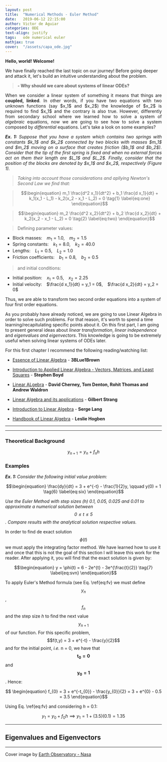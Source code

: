 ```yaml
---
layout: post
title:  "Numerical Methods - Euler Method"
date:   2019-06-12 22:15:00
author: Victor de Aguiar
categories: ODE
text-align: justify
tags:	ode numerical euler
mathjax: true
cover:  "/assets/capa_ode.jpg"
---
```

**Hello, world! Welcome!**

We have finally reached the last topic on our journey! Before going deeper and attack it, let's build an intuitive understanding about the problem.

> **- Why should we care about systems of linear ODEs?**

<p align="justify">
  When we consider a linear system of something it means that things are <b>coupled, linked</b>. In other words, if you have two equations with two unknown functions (say $x_1$ and $x_2$) the knowledge of $x_2$ is required to find $x_1$ and the contrary is also true. However, differently from secondary school where we learned how to solve a system of <i>algebraic</i> equations, now we are going to see how to solve a system composed by <i>differential</i> equations. Let's take a look on some examples?
</p>

<p align="justify"> <i><b>Ex. 1:</b></i> <i>Suppose that you have a system which contains two springs with constants $k_1$ and $k_2$ connected by two blocks with masses $m_1$ and $m_2$ moving on a surface that creates friction ($b_1$ and $b_2$). Consider that the tip of the first spring is fixed and when no external forces act on them their length are $L_1$ and $L_2$. Finally, consider that the position of the blocks are denoted by $x_1$ and $x_2$, respectively (Figure 1).</i> </p>

> *Taking into account those considerations and apllying Newton's Second Law we find that:*

> $$\begin{equation} m_1 \frac{d^2 x_1}{dt^2} + b_1 \frac{d x_1}{dt} + k_1(x_1 - L_1) - k_2(x_2 - x_1 - L_2) = 0 \tag{1} \label{eq:one} \end{equation}$$

> $$\begin{equation} m_2 \frac{d^2 x_2}{dt^2} + b_2 \frac{d x_2}{dt} + k_2(x_2 - x_1 - L_2) = 0 \tag{2} \label{eq:two} \end{equation}$$

> Defining parameter values:

* Block masses: &ensp; $m_1 = 1.0$, &ensp; $m_2 = 1.5$ 
* Spring constants: &ensp; $k_1 = 8.0$, &ensp; $k_2 = 40.0$ 
* Lengths: &ensp; $L_1 = 0.5$, &ensp; $L_2 = 1.0$ 
* Friction coefficients: &ensp; $b_1 = 0.8$, &ensp; $b_2 = 0.5$

> and initial conditions:

* Initial position: &ensp; $x_1 = 0.5$, &ensp; $x_2 = 2.25$
* Initial velocity: &ensp; $\frac{d x_1}{dt} = y_1 = 0$, &ensp; $\frac{d x_2}{dt} = y_2 = 0$ 

Thus, we are able to transform two second order equations into a system of four first order equations.

As you probably have already noticed, we are going to use Linear Algebra in order to solve such problems. For that reason, it's worth to spend a time learning/recapitulating specific points about it. On this first part, I am going to present general ideas about *linear transformation*, *linear independence* and *eigenvalues and eigenvectors*. This knowledge is going to be extremely useful when solving linear systems of ODEs later.

For this first chapter I recommend the following reading/watching list:

- [Essence of Linear Algebra](https://www.youtube.com/watch?v=fNk_zzaMoSs&list=PLZHQObOWTQDPD3MizzM2xVFitgF8hE_ab) - **3BLue1Brown**

- [Introduction to Applied Linear Algebra - Vectors, Matrices, and Least Squares](http://vmls-book.stanford.edu/vmls.pdf) - **Stephen Boyd**

- [Linear ALgebra](https://www.math.ucdavis.edu/~linear/linear-guest.pdf) - **David Cherney, Tom Denton, Rohit Thomas and Andrew Waldron**

- [Linear Algebra and its applications](http://www.math.hcmus.edu.vn/~bxthang/Linear%20algebra%20and%20its%20applications.pdf) - **Gilbert Strang**

- [Introduction to Linear Algebra](http://www.math.nagoya-u.ac.jp/~richard/teaching/f2014/Lin_alg_Lang.pdf) - **Serge Lang**

- [Handbook of Linear Algebra](http://www2.fiit.stuba.sk/~kvasnicka/QuantumComputing/Hogben-Handbook%20of%20Linear%20Algebra-%28CRC%20press,%202007%29.pdf) - **Leslie Hogben**

----
----

### Theoretical Background

$$\begin{equation} y_{n+1} = y_{n} + f_{n}h \tag{5} \label{eq:fv} \end{equation}$$

### Examples

<i><b> Ex. 1: </b> Consider the following initial value problem:</i>

$$\begin{equation} \frac{dy}{dt} = 3 + e^{-t} - \frac{1}{2}y, \qquad y(0) = 1 \tag{6} \label{eq:six} \end{equation}$$

<i>Use the Euler Method with step sizes (h) 0.1, 0.05, 0.025 and 0.01 to approximate a numerical solution between $$ 0 \leq t \leq 5 $$. Compare results with the analytical solution respective values.</i> 

In order to find de exact solution $$\phi(t)$$ we must apply the integrating factor method. We have learned how to use it and once that this is not the goal of this section I will leave this work for the reader. After applying it, you will find that the exact solution is given by:

$$\begin{equation} y = \phi(t) = 6 - 2e^{t} - 3e^{\frac{t}{2}} \tag{7} \label{eq:svn} \end{equation}$$  

To apply Euler's Method formula (see Eq. \ref{eq:fv} we must define $$y_{n}$$, $$f_{n}$$ and the step size *h* to find the next value $$y_{n+1}$$ of our function. For this specific problem, $$f(t,y) = 3 + e^{-t} - \frac{y}{2}$$ and for the initial point, *i.e.* n = 0, we have that $$\mathbf{t_{0} = 0}$$ and $$\mathbf{y_{0} = 1}$$. Hence:

$$ \begin{equation} f_{0} = 3 + e^{-t_{0}} - \frac{y_{0}}{2} = 3 + e^{0} - 0.5 = 3.5 \end{equation}$$ 

Using Eq. \ref{eq:fv} and considering *h* = 0.1:

$$\begin{equation} y_{1} = y_{0} + f_{0}h \implies y_{1} = 1 + (3.5)(0.1) = 1.35 \end{equation}$$

----

## Eigenvalues and Eigenvectors


----

Cover image by [Earth Observatory - Nasa](https://earthobservatory.nasa.gov/images/41161/katabatic-winds-rake-antarcticas-terra-nova-bay)

[jekyll]:      http://jekyllrb.com
[jekyll-gh]:   https://github.com/jekyll/jekyll
[jekyll-help]: https://github.com/jekyll/jekyll-help
[highlight]:   https://highlightjs.org/
[lightbox]:    http://lokeshdhakar.com/projects/lightbox2/
[jekyll-archive]: https://github.com/jekyll/jekyll-archives
[liquid]: https://github.com/Shopify/liquid/wiki/Liquid-for-Designers
